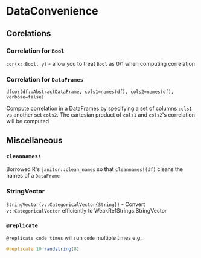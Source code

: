 # DataConvenience

## Corelations

### Correlation for `Bool`
`cor(x::Bool, y)` -  allow you to treat `Bool` as 0/1 when computing correlation


### Correlation for `DataFrames`
`dfcor(df::AbstractDataFrame, cols1=names(df), cols2=names(df), verbose=false)`

Compute correlation in a DataFrames by specifying a set of columns `cols1` vs
another set `cols2`. The cartesian product of `cols1` and `cols2`'s correlation
will be computed

## Miscellaneous

### `cleannames!`
Borrowed R's `janitor::clean_names` so that `cleannames!(df)` cleans the names of a `DataFrame`

### StringVector
`StringVector(v::CategoricalVector{String})` - Convert `v::CategoricalVector` efficiently to WeakRefStrings.StringVector

### `@replicate`
`@replicate code times` will run `code` multiple times e.g.

```julia
@replicate 10 randstring(8)
```
